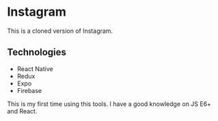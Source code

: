 # Instagram

This is a cloned version of Instagram.

## Technologies

- React Native
- Redux
- Expo
- Firebase


This is my first time using this tools. I have a good knowledge on JS E6+ and React.
